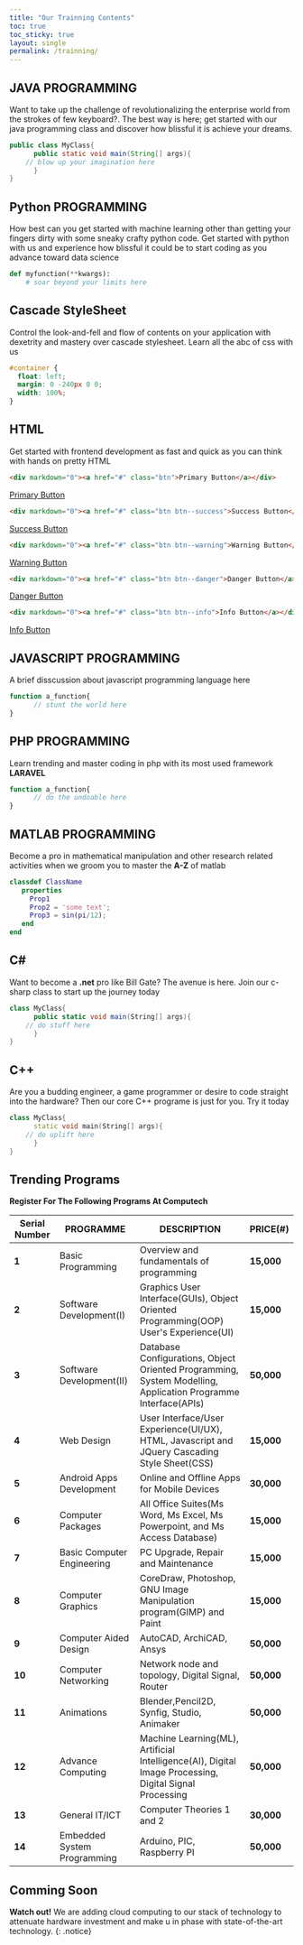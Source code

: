 ```yaml
---
title: "Our Trainning Contents"
toc: true
toc_sticky: true
layout: single
permalink: /trainning/
---
```



## JAVA PROGRAMMING

Want to take up the challenge of revolutionalizing the enterprise world from the strokes of few keyboard?. The best way is here; get started with our java programming class and discover how blissful it is achieve your dreams.

```java
public class MyClass{
      public static void main(String[] args){
	// blow up your imagination here
      }
}
```


## Python PROGRAMMING

How best can you get started with machine learning other than getting your fingers dirty with some sneaky crafty python code. Get started with python with us and experience how blissful it could be to start coding as you advance toward data science

```python
def myfunction(**kwargs):
    # soar beyond your limits here
```

## Cascade StyleSheet

Control the look-and-fell and flow of contents on your application with dexetrity and mastery over cascade stylesheet. Learn all the abc of css with us 

```css
#container {
  float: left;
  margin: 0 -240px 0 0;
  width: 100%;
}
```

## HTML

Get started with frontend development as fast and quick as you can think with hands on pretty HTML

```html
<div markdown="0"><a href="#" class="btn">Primary Button</a></div>
```
<div markdown="0"><a href="#" class="btn">Primary Button</a></div>


```html
<div markdown="0"><a href="#" class="btn btn--success">Success Button</a></div>
```

<div markdown="0"><a href="#" class="btn btn--success">Success Button</a></div>


```html
<div markdown="0"><a href="#" class="btn btn--warning">Warning Button</a></div>
```

<div markdown="0"><a href="#" class="btn btn--warning">Warning Button</a></div>


```html
<div markdown="0"><a href="#" class="btn btn--danger">Danger Button</a></div>
```

<div markdown="0"><a href="#" class="btn btn--danger">Danger Button</a></div>


```html
<div markdown="0"><a href="#" class="btn btn--info">Info Button</a></div>
```

<div markdown="0"><a href="#" class="btn btn--info">Info Button</a></div>




## JAVASCRIPT PROGRAMMING

A brief disscussion about javascript programming language here

```javascript
function a_function{
      // stunt the world here
}
```


## PHP PROGRAMMING

Learn trending and master coding in php with its most used framework **LARAVEL**

```php
function a_function{
      // do the undoable here
}
```

## MATLAB PROGRAMMING

Become a pro in mathematical manipulation and other research related activities when we groom you to master the **A-Z** of matlab

```matlab
classdef ClassName
   properties
     Prop1
     Prop2 = 'some text';
     Prop3 = sin(pi/12);
   end
end
```

## C#

Want to become a **.net** pro like Bill Gate? The avenue is here. Join our c-sharp class to start up the journey today 

```c#
class MyClass{
      public static void main(String[] args){
	// do stuff here
      }
}
```

## C++

Are you a budding engineer, a game programmer or desire to code straight into the hardware? Then our core C++ programe is just for you. Try it today 

```c++
class MyClass{
      static void main(String[] args){
	// do uplift here
      }
}
```         
    

## Trending Programs  
**Register For The Following Programs At Computech**

| **Serial Number** | **PROGRAMME**                   | **DESCRIPTION**                                                                                                   | **PRICE(#)** |
|---------------|-----------------------------|---------------------------------------------------------------------------------------------------------------|----------|
| **1**             | Basic Programming           | Overview and fundamentals of programming                                                                      | **15,000**   |
| **2**             | Software Development(I)     | Graphics User Interface(GUIs), Object Oriented Programming(OOP) User's Experience(UI)                         | **15,000**   |
| **3**             | Software Development(II)    | Database Configurations, Object Oriented Programming, System Modelling, Application Programme Interface(APIs) | **50,000**   |
| **4**             | Web Design                  | User Interface/User Experience(UI/UX), HTML, Javascript and JQuery Cascading Style Sheet(CSS)                 | **15,000**   |
| **5**             | Android Apps Development    | Online and Offline Apps for Mobile Devices                                                                    | **30,000**   |
| **6**             | Computer Packages           | All Office Suites(Ms Word, Ms Excel, Ms Powerpoint, and Ms Access Database)                                   | **15,000**   |
| **7**             | Basic Computer Engineering  | PC Upgrade, Repair and Maintenance                                                                            | **15,000**   |
| **8**             | Computer Graphics           | CoreDraw, Photoshop, GNU Image Manipulation program(GIMP) and Paint                                           | **15,000**   |
| **9**             | Computer Aided Design       | AutoCAD, ArchiCAD, Ansys                                                                                      | **50,000**   |
| **10**            | Computer Networking         | Network node and topology, Digital Signal, Router                                                             | **50,000**   |
| **11**            | Animations                  | Blender,Pencil2D, Synfig,  Studio, Animaker                                                                   | **50,000**   |
| **12**            | Advance Computing           | Machine Learning(ML), Artificial Intelligence(AI), Digital Image Processing, Digital Signal Processing        | **50,000**   |
| **13**            | General IT/ICT              | Computer Theories 1 and 2                                                                                     | **30,000**   |
| **14**            | Embedded System Programming | Arduino, PIC, Raspberry PI                                                                                    | **50,000**   |

## Comming Soon

**Watch out!** We are adding cloud computing to our stack of technology to attenuate hardware investment and make u in phase with state-of-the-art technology.
{: .notice}
